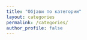 ```yaml
---
title: "Објави по категории"
layout: categories
permalink: /categories/
author_profile: false
---
```

